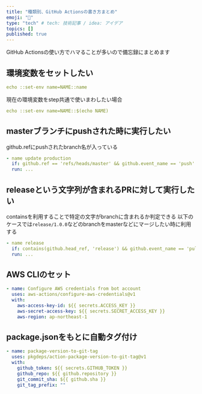 ```yaml
---
title: "種類別、GitHub Actionsの書き方まとめ"
emoji: "📌"
type: "tech" # tech: 技術記事 / idea: アイデア
topics: []
published: true
---
```


GitHub Actionsの使い方でハマることが多いので備忘録にまとめます


## 環境変数をセットしたい

```yml
echo ::set-env name=NAME::name
```

現在の環境変数をstep共通で使いまわしたい場合

```yml
echo ::set-env name=NAME::$(echo NAME)
```

## masterブランチにpushされた時に実行したい

github.refにpushされたbranch名が入っている

```yml
- name update production
  if: github.ref == 'refs/heads/master' && github.event_name == 'push'
  run: ...
```

## releaseという文字列が含まれるPRに対して実行したい

containsを利用することで特定の文字がbranchに含まれるか判定できる
以下のケースでは`release/1.0.0`などのbranchをmasterなどにマージしたい時に利用する

```yml
- name release
  if: contains(github.head_ref, 'release') && github.event_name == 'pull_request'
  run: ...
```

## AWS CLIのセット

```yml
- name: Configure AWS credentials from bot account
  uses: aws-actions/configure-aws-credentials@v1
  with:
    aws-access-key-id: ${{ secrets.ACCESS_KEY }}
    aws-secret-access-key: ${{ secrets.SECRET_ACCESS_KEY }}
    aws-region: ap-northeast-1
```

## package.jsonをもとに自動タグ付け

```yml
- name: package-version-to-git-tag
  uses: pkgdeps/action-package-version-to-git-tag@v1
  with:
    github_token: ${{ secrets.GITHUB_TOKEN }}
    github_repo: ${{ github.repository }}
    git_commit_sha: ${{ github.sha }}
    git_tag_prefix: ""
```
